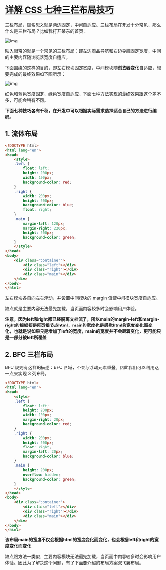 # [详解 CSS 七种三栏布局技巧](https://zhuanlan.zhihu.com/p/25070186)

三栏布局，顾名思义就是两边固定，中间自适应。三栏布局在开发十分常见，那么什么是三栏布局？比如我打开某东的首页：

![img](https://pic1.zhimg.com/80/v2-a0098f2bc21152879d2cfe3888a040f8_720w.png)

映入眼帘的就是一个常见的三栏布局：即左边商品导航和右边导航固定宽度，中间的主要内容随浏览器宽度自适应。

下面围绕的这样的目的，即左右模块固定宽度，中间模块随**浏览器变化**自适应，想要完成的最终效果如下图所示：

![img](https://pic3.zhimg.com/80/v2-4535c7dd53d222b7948bfd439c790bfe_720w.png)

红色和蓝色宽度固定，绿色宽度自适应，下面七种方法实现的最终效果跟这个差不多，可能会稍有不同。

**下面七种技巧各有千秋，在开发中可以根据实际需求选择适合自己的方法进行编码。**

## 1. 流体布局

```html
<!DOCTYPE html>
<html lang="en">
<head>
    <style>
	.left {
	    float: left;
	    height: 200px;
	    width: 100px;
	    background-color: red;
	}
	.right {
	    width: 200px;
	    height: 200px;
	    background-color: blue;
	    float: right;
	}
	.main {
	    margin-left: 120px;
	    margin-right: 220px;
	    height: 200px;
	    background-color: green;
	}
    </style>
</head>
<body>
    <div class="container">
        <div class="left"></div>
        <div class="right"></div>
        <div class="main"></div>
    </div>
</body>
</html>
```

左右模块各自向左右浮动，并设置中间模块的 margin 值使中间模块宽度自适应。

缺点就是主要内容无法最先加载，当页面内容较多时会影响用户体验。

**注意，因为left和right都已经脱离文档流了，所以main的margin-left和margin-right的根据都是网页根节点html，main的宽度也是感觉html的宽度变化而变化，也就是说如果只是增加了left的宽度，main的宽度并不会跟着变化，更可能只是一部分被left所覆盖**

## 2. BFC 三栏布局

BFC 规则有这样的描述：BFC 区域，不会与浮动元素重叠。因此我们可以利用这一点来实现 3 列布局。

```html
<!DOCTYPE html>
<html lang="en">
<head>
    <style>
	.left {
	    float: left;
	    height: 200px;
	    width: 100px;
	    margin-right: 20px;
	    background-color: red;
	}
	.right {
	    width: 200px;
	    height: 200px;
	    float: right;
	    margin-left: 20px;
	    background-color: blue;
	}	
	.main {
	    height: 200px;
	    overflow: hidden;
	    background-color: green;
	}
    </style>
</head>
<body>
    <div class="container">
        <div class="left"></div>
        <div class="right"></div>
        <div class="main"></div>
    </div>
</body>
</html>
```

**该布局main的宽度不仅会根据html的宽度变化而变化，也会根据left和right的宽度变化而变化**

缺点跟方法一类似，主要内容模块无法最先加载，当页面中内容较多时会影响用户体验。因此为了解决这个问题，有了下面要介绍的布局方案双飞翼布局。